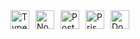 <div style="display: flex; gap: 10px;">

<img src="https://cdn.jsdelivr.net/gh/devicons/devicon/icons/typescript/typescript-original.svg" height="30" alt="TypeScript"/>
<img src="https://cdn.jsdelivr.net/gh/devicons/devicon/icons/nodejs/nodejs-original.svg" height="30" alt="Node.js"/>
<img src="https://cdn.jsdelivr.net/gh/devicons/devicon/icons/postgresql/postgresql-original.svg" height="30" alt="PostgreSQL"/>
<img src="https://cdn.jsdelivr.net/gh/devicons/devicon/icons/prisma/prisma-original.svg" height="30" alt="Prisma"/>
<img src="https://cdn.jsdelivr.net/gh/devicons/devicon/icons/docker/docker-original.svg" height="30" alt="Docker"/>

</div>


